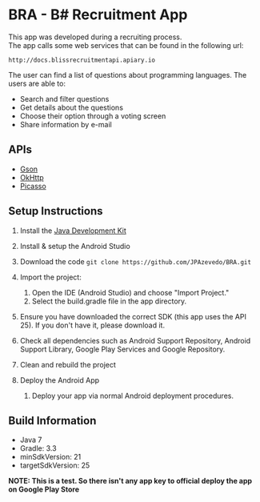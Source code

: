 # BRA - B# Recruitment App 

This app was developed during a recruiting process.<br/> 
The app calls some web services that can be found in the following url:

```http://docs.blissrecruitmentapi.apiary.io```

The user can find a list of questions about programming languages. The users are able to:
- Search and filter questions
- Get details about the questions
- Choose their option through a voting screen
- Share information by e-mail

## APIs

- [Gson][1]
- [OkHttp][2]
- [Picasso][3]

## Setup Instructions

1. Install the [Java Development Kit][4]

1. Install & setup the Android Studio

1. Download the code
```git clone https://github.com/JPAzevedo/BRA.git```

1. Import the project:
    1. Open the IDE (Android Studio) and choose "Import Project."
    1. Select the build.gradle file in the app directory.
		
1. Ensure you have downloaded the correct SDK (this app uses the API 25). If you don't have it, please download it.
   
1. Check all dependencies such as Android Support Repository, Android Support Library, Google Play Services and Google Repository.

1. Clean and rebuild the project

1. Deploy the Android App
    1. Deploy your app via normal Android deployment procedures.
		
## Build Information 

- Java 7
- Gradle: 3.3
- minSdkVersion: 21
- targetSdkVersion: 25

**NOTE: This is a test. So there isn't any app key to official deploy the app on Google Play Store**

[1]: https://github.com/google/gson
[2]: http://square.github.io/okhttp/
[3]: http://square.github.io/picasso/
[4]: http://www.oracle.com/technetwork/java/javase/downloads/index.html
